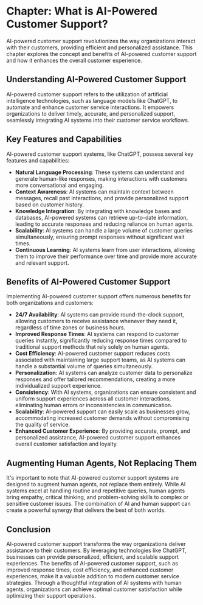 Chapter: What is AI-Powered Customer Support?
=============================================

AI-powered customer support revolutionizes the way organizations interact with their customers, providing efficient and personalized assistance. This chapter explores the concept and benefits of AI-powered customer support and how it enhances the overall customer experience.

Understanding AI-Powered Customer Support
-----------------------------------------

AI-powered customer support refers to the utilization of artificial intelligence technologies, such as language models like ChatGPT, to automate and enhance customer service interactions. It empowers organizations to deliver timely, accurate, and personalized support, seamlessly integrating AI systems into their customer service workflows.

Key Features and Capabilities
-----------------------------

AI-powered customer support systems, like ChatGPT, possess several key features and capabilities:

* **Natural Language Processing**: These systems can understand and generate human-like responses, making interactions with customers more conversational and engaging.
* **Context Awareness**: AI systems can maintain context between messages, recall past interactions, and provide personalized support based on customer history.
* **Knowledge Integration**: By integrating with knowledge bases and databases, AI-powered systems can retrieve up-to-date information, leading to accurate responses and reducing reliance on human agents.
* **Scalability**: AI systems can handle a large volume of customer queries simultaneously, ensuring prompt responses without significant wait times.
* **Continuous Learning**: AI systems learn from user interactions, allowing them to improve their performance over time and provide more accurate and relevant support.

Benefits of AI-Powered Customer Support
---------------------------------------

Implementing AI-powered customer support offers numerous benefits for both organizations and customers:

* **24/7 Availability**: AI systems can provide round-the-clock support, allowing customers to receive assistance whenever they need it, regardless of time zones or business hours.
* **Improved Response Times**: AI systems can respond to customer queries instantly, significantly reducing response times compared to traditional support methods that rely solely on human agents.
* **Cost Efficiency**: AI-powered customer support reduces costs associated with maintaining large support teams, as AI systems can handle a substantial volume of queries simultaneously.
* **Personalization**: AI systems can analyze customer data to personalize responses and offer tailored recommendations, creating a more individualized support experience.
* **Consistency**: With AI systems, organizations can ensure consistent and uniform support experiences across all customer interactions, eliminating human errors or inconsistencies in communication.
* **Scalability**: AI-powered support can easily scale as businesses grow, accommodating increased customer demands without compromising the quality of service.
* **Enhanced Customer Experience**: By providing accurate, prompt, and personalized assistance, AI-powered customer support enhances overall customer satisfaction and loyalty.

Augmenting Human Agents, Not Replacing Them
-------------------------------------------

It's important to note that AI-powered customer support systems are designed to augment human agents, not replace them entirely. While AI systems excel at handling routine and repetitive queries, human agents bring empathy, critical thinking, and problem-solving skills to complex or sensitive customer issues. The combination of AI and human support can create a powerful synergy that delivers the best of both worlds.

Conclusion
----------

AI-powered customer support transforms the way organizations deliver assistance to their customers. By leveraging technologies like ChatGPT, businesses can provide personalized, efficient, and scalable support experiences. The benefits of AI-powered customer support, such as improved response times, cost efficiency, and enhanced customer experiences, make it a valuable addition to modern customer service strategies. Through a thoughtful integration of AI systems with human agents, organizations can achieve optimal customer satisfaction while optimizing their support operations.
